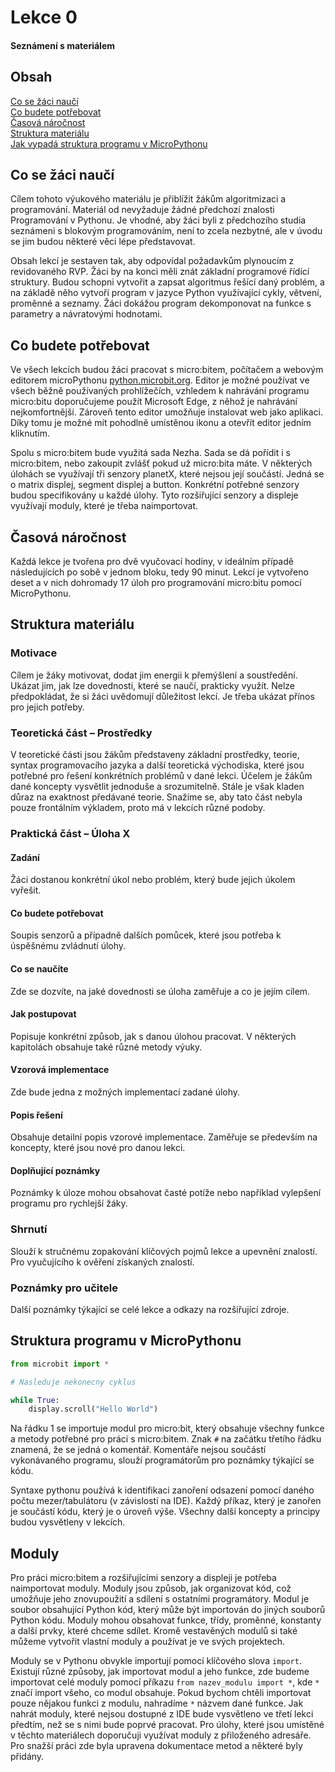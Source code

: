 # Lekce 0
#### Seznámení s materiálem

## Obsah
[Co se žáci naučí](#napln)  
[Co budete potřebovat](#potreby)  
[Časová náročnost](#cas)  
[Struktura materiálu](#struktura)  
[Jak vypadá struktura programu v MicroPythonu](#program)
<a name="napln"/>
## Co se žáci naučí
Cílem tohoto výukového materiálu je přiblížit žákům algoritmizaci a programování. Materiál od nevyžaduje žádné předchozí znalosti Programování v Pythonu. Je vhodné, aby žáci byli z předchozího studia seznámeni s blokovým programováním, není to zcela nezbytné, ale v úvodu se jim budou některé věci lépe představovat. 

Obsah lekcí je sestaven tak, aby odpovídal požadavkům plynoucím z revidovaného RVP. Žáci by na konci měli znát základní programové řídící struktury. Budou schopni vytvořit a zapsat algoritmus řešící daný problém, a na základě něho vytvoří program v jazyce Python využívající cykly, větvení, proměnné a seznamy. Žáci dokážou program dekomponovat na funkce s parametry a návratovými hodnotami.<a name="potreby"/>
## Co budete potřebovat
Ve všech lekcích budou žáci pracovat s micro:bitem, počítačem a webovým editorem microPythonu [python.microbit.org](python.microbit.org). Editor je možné používat ve všech běžně používaných prohlížečích, vzhledem k nahrávání programu micro:bitu doporučujeme použít Microsoft Edge, z něhož je nahrávání nejkomfortnější. Zároveň tento editor umožňuje instalovat web jako aplikaci. Díky tomu je možné mít pohodlně umístěnou ikonu a otevřít editor jedním kliknutím. 

Spolu s micro:bitem bude využitá sada Nezha. Sada se dá pořídit i s micro:bitem, nebo zakoupit zvlášť pokud už micro:bita máte. V některých úlohách se využívají tři senzory planetX, které nejsou její součástí. Jedná se o matrix displej, segment displej a button. Konkrétní potřebné senzory budou specifikovány u každé úlohy. Tyto rozšiřující senzory a displeje využívají moduly, které je třeba naimportovat.
<a name="cas"/>
## Časová náročnost
Každá lekce je tvořena pro dvě vyučovací hodiny, v ideálním případě následujících po sobě v jednom bloku, tedy 90 minut. Lekcí je vytvořeno deset a v nich dohromady 17 úloh pro programování micro:bitu pomocí MicroPythonu.
<a name="struktura"/>
## Struktura materiálu
### Motivace
Cílem je žáky motivovat, dodat jim energii k přemýšlení a soustředění. Ukázat jim, jak lze dovednosti, které se naučí, prakticky využít. Nelze předpokládat, že si žáci uvědomují důležitost lekcí. Je třeba ukázat přínos pro jejich potřeby.
### Teoretická část – Prostředky
V teoretické části jsou žákům představeny základní prostředky, teorie, syntax programovacího jazyka a další teoretická východiska, které jsou potřebné pro řešení konkrétních problémů v dané lekci. Účelem je žákům dané koncepty vysvětlit jednoduše a srozumitelně. Stále je však kladen důraz na exaktnost předávané teorie. Snažíme se, aby tato část nebyla pouze frontálním výkladem, proto má v lekcích různé podoby.
### Praktická část – Úloha X
#### Zadání
Žáci dostanou konkrétní úkol nebo problém, který bude jejich úkolem vyřešit.
#### Co budete potřebovat
Soupis senzorů a případně dalších pomůcek, které jsou potřeba k úspěšnému zvládnutí úlohy.
#### Co se naučíte
Zde se dozvíte, na jaké dovednosti se úloha zaměřuje a co je jejím cílem.
#### Jak postupovat
Popisuje konkrétní způsob, jak s danou úlohou pracovat. V některých kapitolách obsahuje také různé metody výuky.
#### Vzorová implementace
Zde bude jedna z možných implementací zadané úlohy.
#### Popis řešení
Obsahuje detailní popis vzorové implementace. Zaměřuje se především na koncepty, které jsou nové pro danou lekci.
#### Doplňující poznámky 
Poznámky k úloze mohou obsahovat časté potíže nebo například vylepšení programu pro rychlejší žáky.
### Shrnutí
Slouží k stručnému zopakování klíčových pojmů lekce a upevnění znalostí. Pro vyučujícího k ověření získaných znalostí.
### Poznámky pro učitele
Další poznámky týkající se celé lekce a odkazy na rozšiřující zdroje.
<a name="program"/>
## Struktura programu v MicroPythonu
```python
from microbit import *

# Nasleduje nekonecny cyklus

while True:
    display.scroll("Hello World")
```

Na řádku 1 se importuje modul pro micro:bit, který obsahuje všechny funkce a metody potřebné pro práci s micro:bitem. Znak `#` na začátku třetího řádku znamená, že se jedná o komentář. Komentáře nejsou součástí vykonávaného programu, slouží programátorům pro poznámky týkající se kódu.

Syntaxe pythonu používá k identifikaci zanoření odsazení pomocí daného počtu mezer/tabulátoru (v závislosti na IDE). Každý příkaz, který je zanořen je součástí kódu, který je o úroveň výše. Všechny další koncepty a principy budou vysvětleny v lekcích.
<a name="moduly"/>
## Moduly
Pro práci micro:bitem a rozšiřujícími senzory a displeji je potřeba naimportovat moduly. Moduly jsou způsob, jak organizovat kód, což umožňuje jeho znovupoužití a sdílení s ostatními programátory. Modul je soubor obsahující Python kód, který může být importován do jiných souborů Python kódu. Moduly mohou obsahovat funkce, třídy, proměnné, konstanty a další prvky, které chceme sdílet. Kromě vestavěných modulů si také můžeme vytvořit vlastní moduly a používat je ve svých projektech.

Moduly se v Pythonu obvykle importují pomocí klíčového slova `import`. Existují různé způsoby, jak importovat modul a jeho funkce, zde budeme importovat celé moduly pomocí příkazu `from nazev_modulu import *`, kde `*` značí import všeho, co modul obsahuje. Pokud bychom chtěli importovat pouze nějakou funkci z modulu, nahradíme `*` názvem dané funkce. Jak nahrát moduly, které nejsou dostupné z IDE bude vysvětleno ve třetí lekci předtím, než se s nimi bude poprvé pracovat. Pro úlohy, které jsou umístěné v těchto materiálech doporučuji využívat moduly z přiloženého adresáře. Pro snažší práci zde byla upravena dokumentace metod a některé byly přidány.

